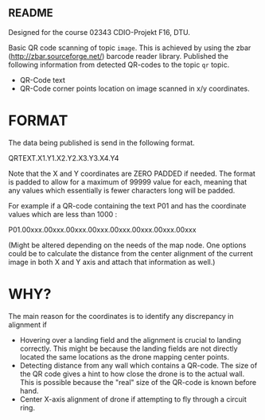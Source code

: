 ## README ##

Designed for the course 02343 CDIO-Projekt F16, DTU.

Basic QR code scanning of topic `image`. This is achieved by using the zbar (http://zbar.sourceforge.net/) barcode reader library.
Published the following information from detected QR-codes to the topic `qr` topic.

* QR-Code text
* QR-Code corner points location on image scanned in x/y coordinates.

# FORMAT #

The data being published is send in the following format.

QRTEXT.X1.Y1.X2.Y2.X3.Y3.X4.Y4

Note that the X and Y coordinates are ZERO PADDED if needed.
The format is padded to allow for a maximum of 99999 value for each,
meaning that any values which essentially is fewer characters long will be padded.

For example if a QR-code containing the text P01 and has the coordinate values which
are less than 1000 :

P01.00xxx.00xxx.00xxx.00xxx.00xxx.00xxx.00xxx.00xxx

(Might be altered depending on the needs of the map node. One options could be to calculate the distance from the center alignment of the current image in both X and Y axis and attach that information as well.)

# WHY? #
The main reason for the coordinates is to identify any discrepancy in alignment if

* Hovering over a landing field and the alignment is crucial to landing correctly. This might be because the landing fields are not directly located the same locations as the drone mapping center points.
* Detecting distance from any wall which contains a QR-code. The size of the QR code gives a hint to how close the drone is to the actual wall. This is possible because the "real" size of the QR-code is known before hand.
* Center X-axis alignment of drone if attempting to fly through a circuit ring.